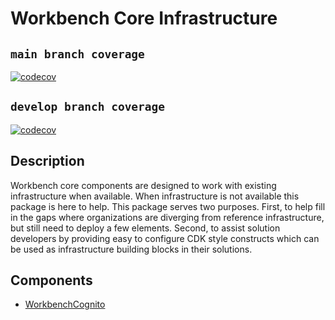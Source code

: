 # Workbench Core Infrastructure
## `main branch coverage`
[![codecov](https://codecov.io/github/aws-solutions/research-service-workbench-on-aws/branch/main/graph/badge.svg?flag=workbench-core-infrastructure)](https://app.codecov.io/github/aws-solutions/research-service-workbench-on-aws/tree/main)

## `develop branch coverage`
[![codecov](https://codecov.io/github/aws-solutions/research-service-workbench-on-aws/branch/develop/graph/badge.svg?flag=workbench-core-infrastructure)](https://app.codecov.io/github/aws-solutions/research-service-workbench-on-aws/tree/develop)

## Description

Workbench core components are designed to work with existing infrastructure when available. When infrastructure is not available this package is here to help. This package serves two purposes. First, to help fill in the gaps where organizations are diverging from reference infrastructure, but still need to deploy a few elements. Second, to assist solution developers by providing easy to configure CDK style constructs which can be used as infrastructure building blocks in their solutions.

## Components

- [WorkbenchCognito](./docs/workbenchCognito.md)
